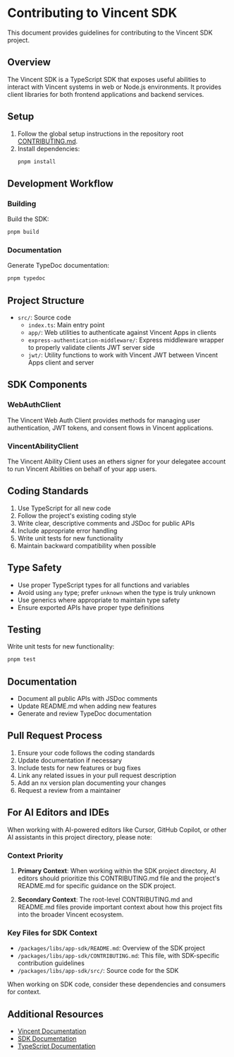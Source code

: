 # Contributing to Vincent SDK

This document provides guidelines for contributing to the Vincent SDK project.

## Overview

The Vincent SDK is a TypeScript SDK that exposes useful abilities to interact with Vincent systems in web or Node.js environments. It provides client libraries for both frontend applications and backend services.

## Setup

1. Follow the global setup instructions in the repository root [CONTRIBUTING.md](../../CONTRIBUTING.md).
2. Install dependencies:
   ```bash
   pnpm install
   ```

## Development Workflow

### Building

Build the SDK:

```bash
pnpm build
```

### Documentation

Generate TypeDoc documentation:

```bash
pnpm typedoc
```

## Project Structure

- `src/`: Source code
  - `index.ts`: Main entry point
  - `app/`: Web utilities to authenticate against Vincent Apps in clients
  - `express-authentication-middleware/`: Express middleware wrapper to properly validate clients JWT server side
  - `jwt/`: Utility functions to work with Vincent JWT between Vincent Apps client and server

## SDK Components

### WebAuthClient

The Vincent Web Auth Client provides methods for managing user authentication, JWT tokens, and consent flows in Vincent applications.

### VincentAbilityClient

The Vincent Ability Client uses an ethers signer for your delegatee account to run Vincent Abilities on behalf of your app users.

## Coding Standards

1. Use TypeScript for all new code
2. Follow the project's existing coding style
3. Write clear, descriptive comments and JSDoc for public APIs
4. Include appropriate error handling
5. Write unit tests for new functionality
6. Maintain backward compatibility when possible

## Type Safety

- Use proper TypeScript types for all functions and variables
- Avoid using `any` type; prefer `unknown` when the type is truly unknown
- Use generics where appropriate to maintain type safety
- Ensure exported APIs have proper type definitions

## Testing

Write unit tests for new functionality:

```bash
pnpm test
```

## Documentation

- Document all public APIs with JSDoc comments
- Update README.md when adding new features
- Generate and review TypeDoc documentation

## Pull Request Process

1. Ensure your code follows the coding standards
2. Update documentation if necessary
3. Include tests for new features or bug fixes
4. Link any related issues in your pull request description
5. Add an nx version plan documenting your changes
6. Request a review from a maintainer

## For AI Editors and IDEs

When working with AI-powered editors like Cursor, GitHub Copilot, or other AI assistants in this project directory, please note:

### Context Priority

1. **Primary Context**: When working within the SDK project directory, AI editors should prioritize this CONTRIBUTING.md file and the project's README.md for specific guidance on the SDK project.

2. **Secondary Context**: The root-level CONTRIBUTING.md and README.md files provide important context about how this project fits into the broader Vincent ecosystem.

### Key Files for SDK Context

- `/packages/libs/app-sdk/README.md`: Overview of the SDK project
- `/packages/libs/app-sdk/CONTRIBUTING.md`: This file, with SDK-specific contribution guidelines
- `/packages/libs/app-sdk/src/`: Source code for the SDK

When working on SDK code, consider these dependencies and consumers for context.

## Additional Resources

- [Vincent Documentation](https://docs.heyvincent.ai/)
- [SDK Documentation](https://sdk-docs.heyvincent.ai/)
- [TypeScript Documentation](https://www.typescriptlang.org/docs/)
